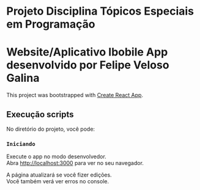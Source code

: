# Projeto Disciplina Tópicos Especiais em Programação
# Website/Aplicativo Ibobile App desenvolvido por Felipe Veloso Galina

This project was bootstrapped with [Create React App](https://github.com/facebook/create-react-app).

## Execução scripts

No diretório do projeto, você pode:

### `Iniciando`

Execute o app no modo desenvolvedor.\
Abra [http://localhost:3000](http://localhost:3000) para ver no seu navegador.

A página atualizará se você fizer edições.\
Você também verá ver erros no console.

